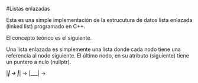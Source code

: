 #Listas enlazadas

Esta es una simple implementación de la estrucutura de datos lista enlazada (linked list) programado en C++.

El concepto teórico es el siguiente.

Una lista enlazada es simplemente una lista donde cada nodo tiene una referencia al nodo siguiente. El último nodo, en su atributo (siguiente) tiene un puntero a nulo (nullptr).

|___| -> |___| -> |___| ->
